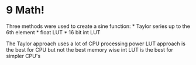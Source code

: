 # 9 Math!

Three methods were used to create a sine function:
	* Taylor series up to the 6th element
	* float LUT
	* 16 bit int LUT

The Taylor approach uses a lot of CPU processing power
LUT approach is the best for CPU but not the best memory wise
int LUT is the best for simpler CPU's